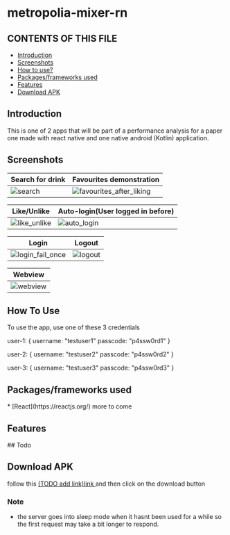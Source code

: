 # metropolia-mixer-rn

CONTENTS OF THIS FILE
---------------------

 * <a href="#introduction">Introduction</a>
 * <a href="#screenshots">Screenshots</a>
 * <a href="#how-to-use">How to use?</a>
 * <a href="#packages-frameworks">Packages/frameworks used</a>
 * <a href="#features">Features</a>
 * <a href="#download-apk">Download APK</a>

<h2 id="introduction">Introduction</h2>
This is one of 2 apps that will be part of a performance analysis for a paper
one made with react native and one native android (Kotlin) application.

<h2 id="screenshots"> Screenshots </h2>

| Search for drink  | Favourites demonstration |
|------------|-------------| 
| ![search](https://user-images.githubusercontent.com/33485810/118988626-08d90d80-b98a-11eb-8258-5b421c81f070.gif) | ![favourites_after_liking](https://user-images.githubusercontent.com/33485810/118988411-d6c7ab80-b989-11eb-87f1-46ea81e82c6d.gif) |

| Like/Unlike   | Auto-login(User logged in before) |
|------------|-------------| 
| ![like_unlike](https://user-images.githubusercontent.com/33485810/118988464-e21ad700-b989-11eb-9b09-bee1c0ee757f.gif) | ![auto_login](https://user-images.githubusercontent.com/33485810/118988318-c283ae80-b989-11eb-94fd-a536044d363a.gif) |

| Login   | Logout |
|------------|-------------| 
| ![login_fail_once](https://user-images.githubusercontent.com/33485810/118988522-ee9f2f80-b989-11eb-8e83-c5d452470da4.gif) | ![logout](https://user-images.githubusercontent.com/33485810/118988574-fd85e200-b989-11eb-89b9-aec647c52ba9.gif) |

| Webview |
|-------------|
| ![webview](https://user-images.githubusercontent.com/33485810/118988726-1f7f6480-b98a-11eb-946a-4471e66819fc.gif) |


<h2 id="how-to-use"> How To Use </h2>
To use the app, use one of these 3 credentials

user-1: {
username: "testuser1"
passcode: "p4ssw0rd1"
}

user-2: {
username: "testuser2"
passcode: "p4ssw0rd2"
}

user-3: {
username: "testuser3"
passcode: "p4ssw0rd3"
}



<h2 id="packages-frameworks"> Packages/frameworks used </h2>
* [React](https://reactjs.org/)
more to come

<h2 id="features"> Features </h2>
## 
Todo

<h2 id="download-apk"> Download APK</h2>
follow this <a href="">(TODO add link)link </a> and then click on the download button

### Note
- the server goes into sleep mode when it hasnt been used for a while so the first request may take
 a bit longer to respond.

